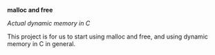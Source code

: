 **malloc and free**

*Actual dynamic memory in C*

This project is for us to start using malloc and free, and using dynamic memory
in C in general.